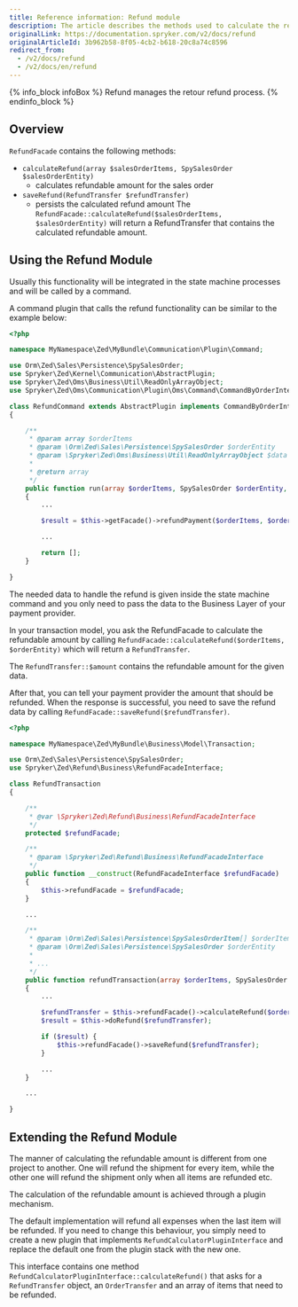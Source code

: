```yaml
---
title: Reference information: Refund module
description: The article describes the methods used to calculate the refund, as well as ways of using and extending the Refund module.
originalLink: https://documentation.spryker.com/v2/docs/refund
originalArticleId: 3b962b58-8f05-4cb2-b618-20c8a74c8596
redirect_from:
  - /v2/docs/refund
  - /v2/docs/en/refund
---
```


{% info_block infoBox %}
Refund manages the retour refund process.
{% endinfo_block %}

## Overview
`RefundFacade` contains the following methods:

* `calculateRefund(array $salesOrderItems, SpySalesOrder $salesOrderEntity)`
    * calculates refundable amount for the sales order
* `saveRefund(RefundTransfer $refundTransfer)`
    * persists the calculated refund amount
The `RefundFacade::calculateRefund($salesOrderItems, $salesOrderEntity)` will return a RefundTransfer that contains the calculated refundable amount.

## Using the Refund Module
Usually this functionality will be integrated in the state machine processes and will be called by a command.

A command plugin that calls the refund functionality can be similar to the example below:

```php
<?php

namespace MyNamespace\Zed\MyBundle\Communication\Plugin\Command;

use Orm\Zed\Sales\Persistence\SpySalesOrder;
use Spryker\Zed\Kernel\Communication\AbstractPlugin;
use Spryker\Zed\Oms\Business\Util\ReadOnlyArrayObject;
use Spryker\Zed\Oms\Communication\Plugin\Oms\Command\CommandByOrderInterface;

class RefundCommand extends AbstractPlugin implements CommandByOrderInterface
{

    /**
     * @param array $orderItems
     * @param \Orm\Zed\Sales\Persistence\SpySalesOrder $orderEntity
     * @param \Spryker\Zed\Oms\Business\Util\ReadOnlyArrayObject $data
     *
     * @return array
     */
    public function run(array $orderItems, SpySalesOrder $orderEntity, ReadOnlyArrayObject $data)
    {
        ...

        $result = $this->getFacade()->refundPayment($orderItems, $orderEntity);

        ...

        return [];
    }

}
```

The needed data to handle the refund is given inside the state machine command and you only need to pass the data to the Business Layer of your payment provider.

In your transaction model, you ask the RefundFacade to calculate the refundable amount by calling `RefundFacade::calculateRefund($orderItems, $orderEntity)` which will return a `RefundTransfer`.

The `RefundTransfer::$amount` contains the refundable amount for the given data.

After that, you can tell your payment provider the amount that should be refunded. When the response is successful, you need to save the refund data by calling `RefundFacade::saveRefund($refundTransfer)`.

```php
<?php

namespace MyNamespace\Zed\MyBundle\Business\Model\Transaction;

use Orm\Zed\Sales\Persistence\SpySalesOrder;
use Spryker\Zed\Refund\Business\RefundFacadeInterface;

class RefundTransaction
{

    /**
     * @var \Spryker\Zed\Refund\Business\RefundFacadeInterface
     */
    protected $refundFacade;

    /**
     * @param \Spryker\Zed\Refund\Business\RefundFacadeInterface
     */
    public function __construct(RefundFacadeInterface $refundFacade)
    {
        $this->refundFacade = $refundFacade;
    }

    ...

    /**
     * @param \Orm\Zed\Sales\Persistence\SpySalesOrderItem[] $orderItems
     * @param \Orm\Zed\Sales\Persistence\SpySalesOrder $orderEntity
     *
     * ...
     */
    public function refundTransaction(array $orderItems, SpySalesOrder $orderEntity)
    {
        ...

        $refundTransfer = $this->refundFacade()->calculateRefund($orderItems, $orderEntity);
        $result = $this->doRefund($refundTransfer);

        if ($result) {
            $this->refundFacade()->saveRefund($refundTransfer);
        }

        ...
    }

    ...

}
```

## Extending the Refund Module
The manner of calculating the refundable amount is different from one project to another. One will refund the shipment for every item, while the other one will refund the shipment only when all items are refunded etc.

The calculation of the refundable amount is achieved through a plugin mechanism.

The default implementation will refund all expenses when the last item will be refunded. If you need to change this behaviour, you simply need to create a new plugin that implements `RefundCalculatorPluginInterface` and replace the default one from the plugin stack with the new one.

This interface contains one method `RefundCalculatorPluginInterface::calculateRefund()` that asks for a `RefundTransfer` object, an `OrderTransfer` and an array of items that need to be refunded.
